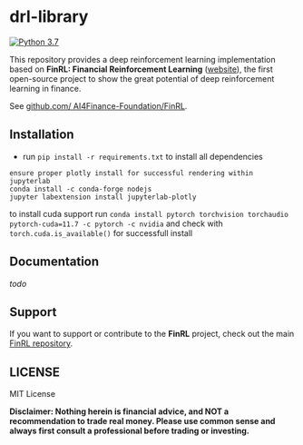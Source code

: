 # drl-library

[![Python 3.7](https://img.shields.io/badge/python-3.7-blue.svg)](https://www.python.org/downloads/release/python-370/)

This repository provides a deep reinforcement learning implementation based on 
**FinRL: Financial Reinforcement Learning** ([website](https://finrl.readthedocs.io/en/latest/index.html)), 
the first open-source project to show the great potential of deep reinforcement learning 
in finance. 

See [github.com/ AI4Finance-Foundation/FinRL](https://github.com/AI4Finance-Foundation/FinRL). 

## Installation
* run ``pip install -r requirements.txt`` to install all dependencies

```
ensure proper plotly install for successful rendering within jupyterlab
conda install -c conda-forge nodejs
jupyter labextension install jupyterlab-plotly
```

to install cuda support run ``conda install pytorch torchvision torchaudio pytorch-cuda=11.7 -c pytorch -c nvidia``
and check with ``torch.cuda.is_available()`` for successfull install


## Documentation
*todo*


## Support

If you want to support or contribute to the **FinRL** project, check out the main [FinRL repository](https://github.com/AI4Finance-Foundation/FinRL). 


## LICENSE

MIT License

**Disclaimer: Nothing herein is financial advice, and NOT a recommendation to trade real money. Please use common sense and always first consult a professional before trading or investing.**